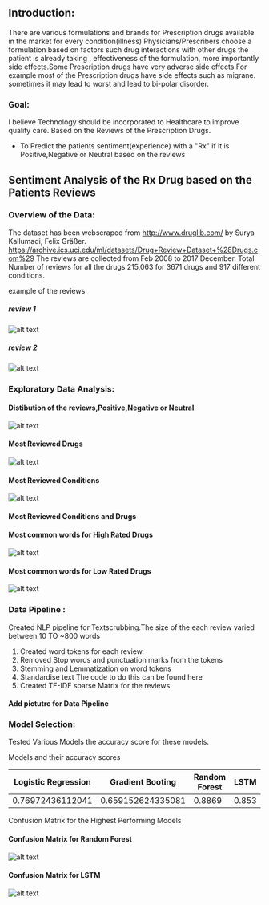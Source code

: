 ## Introduction: 
There are various formulations and brands for Prescription drugs available in the market for every condition(illness)     Physicians/Prescribers choose a formulation based on factors such drug interactions with other drugs the patient is already    taking , effectiveness of the formulation, more importantly side effects.Some Prescription drugs have very adverse side        effects.For example most of the Prescription drugs have side effects such as migrane. sometimes it may lead to worst and      lead to bi-polar disorder.

### Goal:
  I believe Technology should be incorporated  to Healthcare to improve quality care. 
  Based on the Reviews of the Prescription Drugs.
  * To Predict the patients sentiment(experience)  with a "Rx" if it is Positive,Negative or Neutral based on the reviews 


## Sentiment Analysis of the Rx Drug based on the Patients Reviews 
 
### Overview of the Data: 
The dataset has been webscraped from http://www.druglib.com/ by Surya Kallumadi, Felix Gräßer.
	    https://archive.ics.uci.edu/ml/datasets/Drug+Review+Dataset+%28Drugs.com%29
The reviews are collected from Feb 2008 to 2017 December. 
Total Number of reviews for all the drugs 215,063 for 3671 drugs and 917 different conditions.

example of the reviews
##### review 1
![alt text](https://github.com/anna911/Prescription_Medication_sentiment_Analysis/blob/master/L1.png)
##### review 2
![alt text](https://github.com/anna911/Prescription_Medication_sentiment_Analysis/blob/master/L-2.png)


### Exploratory Data Analysis: 

#### Distibution of the reviews,Positive,Negative or Neutral 
![alt text](https://github.com/anna911/Prescription_Medication_sentiment_Analysis/blob/master/piechart.png)
#### Most Reviewed  Drugs 
![alt text](https://github.com/anna911/Prescription_Medication_sentiment_Analysis/blob/master/Most_reviewed_drugs.png)
#### Most Reviewed  Conditions
![alt text](https://github.com/anna911/Prescription_Medication_sentiment_Analysis/blob/master/Most_reviwed_conditions.png)
#### Most Reviewed Conditions and Drugs 
#### Most common words for High Rated Drugs 
![alt text](https://github.com/anna911/Prescription_Medication_sentiment_Analysis/blob/master/WCHighestRateddrugs.png)
#### Most common words for Low Rated Drugs  
![alt text](https://github.com/anna911/Prescription_Medication_sentiment_Analysis/blob/master/lowest_rated.png)

### Data Pipeline : 

Created NLP pipeline for Textscrubbing.The size of the each review varied between  10 TO ~800 words 
1) Created word tokens for each review.
2) Removed Stop words and punctuation marks from the tokens  
3) Stemming and Lemmatization on word tokens
4) Standardise text 
The code to do this can be found here
5) Created TF-IDF sparse Matrix for the reviews

  #### Add pictutre for Data Pipeline 


### Model Selection:

Tested Various Models the accuracy score for these models.

Models and their accuracy scores 

| Logistic Regression |  Gradient Booting | Random Forest   |  LSTM       |
|---------------------|-------------------|-----------------|-------------|                 
| 0.76972436112041    | 0.659152624335081 |     0.8869      | 0.853       |                   


Confusion Matrix for the Highest Performing Models 

#### Confusion Matrix for Random Forest
![alt text](https://github.com/anna911/Prescription_Medication_sentiment_Analysis/blob/master/Random_forest_confusion_matrix.png)
#### Confusion Matrix for LSTM
![alt text](https://github.com/anna911/Prescription_Medication_sentiment_Analysis/blob/master/LSTM-sentiment-analysis.png)






